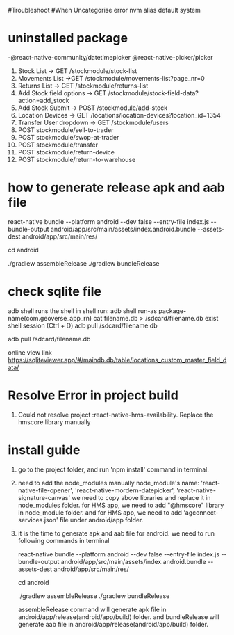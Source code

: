 #Troubleshoot
#When Uncategorise error
nvm alias default system

# uninstalled package
-@react-native-community/datetimepicker
@react-native-picker/picker

1. Stock List -> GET  /stockmodule/stock-list
2. Movements List ->GET  /stockmodule/movements-list?page_nr=0
3. Returns List -> GET  /stockmodule/returns-list
4. Add Stock field options -> GET  /stockmodule/stock-field-data?action=add_stock
5. Add Stock Submit  ->  POST /stockmodule/add-stock
6. Location Devices -> GET  /locations/location-devices?location_id=1354
7. Transfer User dropdown -> GET   /stockmodule/users
8. POST stockmodule/sell-to-trader
9. POST stockmodule/swop-at-trader
10. POST stockmodule/transfer
11. POST stockmodule/return-device
12. POST stockmodule/return-to-warehouse

# how to generate release apk and aab file
react-native bundle --platform android --dev false --entry-file index.js --bundle-output android/app/src/main/assets/index.android.bundle 
--assets-dest android/app/src/main/res/

cd android
  
./gradlew assembleRelease
./gradlew bundleRelease


# check sqlite file
adb shell runs the shell
in shell run:
adb shell
run-as package-name(com.geoverse_app_rn)
cat filename.db > /sdcard/filename.db
exist shell session (Ctrl  + D)
adb pull /sdcard/filename.db

adb pull /sdcard/filename.db

online view link
https://sqliteviewer.app/#/maindb.db/table/locations_custom_master_field_data/




# Resolve Error in project build
 1. Could not resolve project :react-native-hms-availability.
    Replace the hmscore library manually

# install guide
1. go to the project folder, and run 'npm install' command in terminal.
2. need to add the node_modules manually
   node_module's name: 'react-native-file-opener', 'react-native-mordern-datepicker', 'react-native-signature-canvas'
   we need to copy above libraries and replace it in node_modules folder.
   for HMS app, we need to add "@hmscore" library in node_module folder. 
   and for HMS app, we need to add 'agconnect-services.json' file under android/app folder.
3. it is the time to generate apk and aab file for android.
   we need to run following commands in terminal

   react-native bundle --platform android --dev false --entry-file index.js --bundle-output android/app/src/main/assets/index.android.bundle 
   --assets-dest android/app/src/main/res/

   cd android

   ./gradlew assembleRelease
   ./gradlew bundleRelease

   assembleRelease command will generate apk file in android/app/release(android/app/build) folder.
   and bundleRelease will generate aab file in android/app/release(android/app/build) folder.

